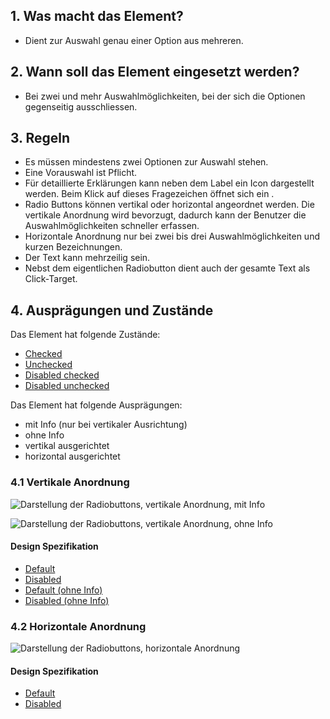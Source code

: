 ## 1. Was macht das Element?
*   Dient zur Auswahl genau einer Option aus mehreren.

## 2. Wann soll das Element eingesetzt werden?
*   Bei zwei und mehr Auswahlmöglichkeiten, bei der sich die Optionen gegenseitig ausschliessen.

## 3. Regeln
*   Es müssen mindestens zwei Optionen zur Auswahl stehen.
*   Eine Vorauswahl ist Pflicht.
*   Für detaillierte Erklärungen kann neben dem Label ein Icon dargestellt werden. Beim Klick auf dieses Fragezeichen öffnet sich ein .
*   Radio Buttons können vertikal oder horizontal angeordnet werden. Die vertikale Anordnung wird bevorzugt, dadurch kann der Benutzer die Auswahlmöglichkeiten schneller erfassen.
*   Horizontale Anordnung nur bei zwei bis drei Auswahlmöglichkeiten und kurzen Bezeichnungen.
*   Der Text kann mehrzeilig sein.
*   Nebst dem eigentlichen Radiobutton dient auch der gesamte Text als Click-Target.

## 4. Ausprägungen und Zustände
Das Element hat folgende Zustände:
*   [Checked](https://sbb.invisionapp.com/d/main#/console/14051805/313166963/inspect)
*   [Unchecked](https://sbb.invisionapp.com/d/main#/console/14051805/313166966/inspect)
*   [Disabled checked](https://sbb.invisionapp.com/d/main#/console/14051805/313166964/inspect)
*   [Disabled unchecked](https://sbb.invisionapp.com/d/main#/console/14051805/313166965/inspect)

Das Element hat folgende Ausprägungen:
*   mit Info (nur bei vertikaler Ausrichtung)
*   ohne Info
*   vertikal ausgerichtet
*   horizontal ausgerichtet

### 4.1 Vertikale Anordnung
![Darstellung der Radiobuttons, vertikale Anordnung, mit Info](https://raw.githubusercontent.com/sbb-design-systems/design-system-mobile-documentation/master/documentation/elements/radiobutton/images/ME12_Vertikal_default.png 'class: image')

![Darstellung der Radiobuttons, vertikale Anordnung, ohne Info](https://raw.githubusercontent.com/sbb-design-systems/design-system-mobile-documentation/master/documentation/elements/radiobutton/images/ME12_Vertikal_ohne_Info.png 'class: image')


#### Design Spezifikation
*   [Default](https://sbb.invisionapp.com/d/main#/console/14051805/313166967/inspect)
*   [Disabled](https://sbb.invisionapp.com/d/main#/console/14051805/313166968/inspect)
*   [Default (ohne Info)](https://sbb.invisionapp.com/d/main#/console/14051805/313166969/inspect)
*   [Disabled (ohne Info)](https://sbb.invisionapp.com/d/main#/console/14051805/313166970/inspect)

### 4.2 Horizontale Anordnung
![Darstellung der Radiobuttons, horizontale Anordnung](https://raw.githubusercontent.com/sbb-design-systems/design-system-mobile-documentation/master/documentation/elements/radiobutton/images/ME12_Horizontal.png 'class: image')


#### Design Spezifikation
*   [Default](https://sbb.invisionapp.com/d/main#/console/14051805/313166961/inspect)
*   [Disabled](https://sbb.invisionapp.com/d/main#/console/14051805/313166962/inspect)